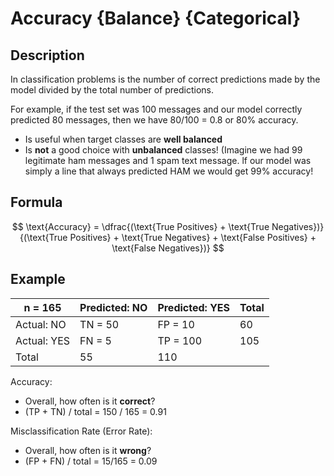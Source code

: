 # Accuracy {Balance} {Categorical}

## Description

In classification problems is the number of correct predictions made by the model divided by the total number of predictions.

For example, if the test set was 100 messages and our model correctly predicted 80 messages, then we have 80/100 = 0.8 or 80% accuracy.

- Is useful when target classes are **well balanced**
- Is **not** a good choice with **unbalanced** classes! (Imagine we had 99 legitimate ham messages and 1 spam text message. lf our model was simply a line that always predicted HAM we would get 99% accuracy!

## Formula

$$
\text{Accuracy} = \dfrac{(\text{True Positives} + \text{True Negatives})}{(\text{True Positives} + \text{True Negatives} + \text{False Positives} + \text{False Negatives})}
$$

## Example

| n = 165     | Predicted: NO | Predicted: YES | Total |
| ----------- | ------------- | -------------- | ----- |
| Actual: NO  | TN = 50       | FP = 10        | 60    |
| Actual: YES | FN = 5        | TP = 100       | 105   |
| Total       | 55            | 110            |       |

Accuracy:

- Overall, how often is it **correct**?
- (TP + TN) / total = 150 / 165 = 0.91

Misclassification Rate (Error Rate):

- Overall, how often is it **wrong**?
- (FP + FN) / total = 15/165 = 0.09
